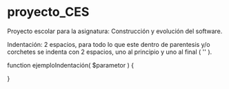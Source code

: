 # proyecto_CES
Proyecto escolar para la asignatura: Construcción y evolución del software.

Indentación: 2 espacios, para todo lo que este dentro de parentesis y/o corchetes se indenta con 2 espacios, uno al principio y uno al final ( '' ).

function ejemploIndentación( $parametor ) {
  
}
